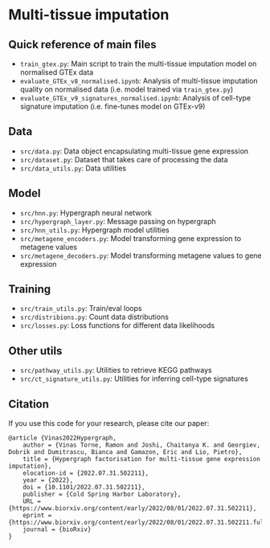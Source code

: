 # Multi-tissue imputation

## Quick reference of main files
- `train_gtex.py`: Main script to train the multi-tissue imputation model on normalised GTEx data
- `evaluate_GTEx_v8_normalised.ipynb`: Analysis of multi-tissue imputation quality on normalised data (i.e. model trained via `train_gtex.py`)
- `evaluate_GTEx_v9_signatures_normalised.ipynb`: Analysis of cell-type signature imputation (i.e. fine-tunes model on GTEx-v9)

## Data
- `src/data.py`: Data object encapsulating multi-tissue gene expression
- `src/dataset.py`: Dataset that takes care of processing the data
- `src/data_utils.py`: Data utilities

## Model
- `src/hnn.py`: Hypergraph neural network
- `src/hypergraph_layer.py`: Message passing on hypergraph
- `src/hnn_utils.py`: Hypergraph model utilities
- `src/metagene_encoders.py`: Model transforming gene expression to metagene values
- `src/metagene_decoders.py`: Model transforming metagene values to gene expression

## Training
- `src/train_utils.py`: Train/eval loops
- `src/distribions.py`: Count data distributions
- `src/losses.py`: Loss functions for different data likelihoods

## Other utils
- `src/pathway_utils.py`: Utilities to retrieve KEGG pathways
- `src/ct_signature_utils.py`: Utilities for inferring cell-type signatures

## Citation
If you use this code for your research, please cite our paper:
```
@article {Vinas2022Hypergraph,
	author = {Vinas Torne, Ramon and Joshi, Chaitanya K. and Georgiev, Dobrik and Dumitrascu, Bianca and Gamazon, Eric and Lio, Pietro},
	title = {Hypergraph factorisation for multi-tissue gene expression imputation},
	elocation-id = {2022.07.31.502211},
	year = {2022},
	doi = {10.1101/2022.07.31.502211},
	publisher = {Cold Spring Harbor Laboratory},
	URL = {https://www.biorxiv.org/content/early/2022/08/01/2022.07.31.502211},
	eprint = {https://www.biorxiv.org/content/early/2022/08/01/2022.07.31.502211.full.pdf},
	journal = {bioRxiv}
}
```
